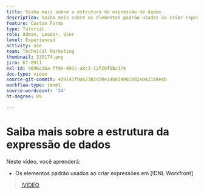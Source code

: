 ```yaml
---
title: Saiba mais sobre a estrutura da expressão de dados
description: Saiba mais sobre os elementos padrão usados ao criar expressões no Adobe [!DNL Workfront].
feature: Custom Forms
type: Tutorial
role: Admin, Leader, User
level: Experienced
activity: use
team: Technical Marketing
thumbnail: 335174.png
jira: KT-8911
exl-id: 9696c36a-ffde-491c-a8c2-12f20f6bc374
doc-type: video
source-git-commit: 409147f9a62302d28e14b834981992a0421d4e4b
workflow-type: tm+mt
source-wordcount: '34'
ht-degree: 0%

---
```


# Saiba mais sobre a estrutura da expressão de dados

Neste vídeo, você aprenderá:

* Os elementos padrão usados ao criar expressões em [!DNL Workfront]

>[!VIDEO](https://video.tv.adobe.com/v/335174/?quality=12&learn=on)
